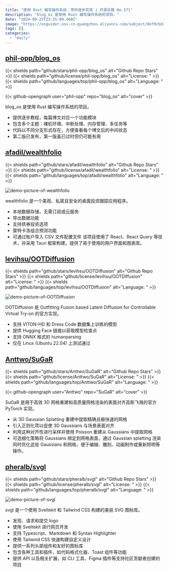 ```yaml
---
title: "使用 Rust 编写操作系统：带你逐步实现 | 开源日报 No.371"
description: "blog_os 是使用 Rust 编写操作系统的项目。"
date: "2024-09-25T23:35:09.460Z"
image: "https://osguider.oss-cn-guangzhou.aliyuncs.com/subject/8ef0cbd27066589de42754afa3fb189e.png"
tags: []
categories:
  - "daily"
---
```


## [phil-opp/blog_os](https://github.com/phil-opp/blog_os)

{{< shields path="github/stars/phil-opp/blog_os" alt="Github Repo Stars" >}} {{< shields path="github/license/phil-opp/blog_os" alt="License: " >}} {{< shields path="github/languages/top/phil-opp/blog_os" alt="Language: " >}}

{{< github-opengraph user="phil-opp" repo="blog_os" alt="cover" >}}

blog_os 是使用 Rust 编写操作系统的项目。

- 提供逐步教程，每篇博文对应一个功能模块
- 包含多个主题：裸机环境、中断处理、内存管理、多任务等
- 代码以不同分支形式存在，方便查看每个博文后的中间状态
- 第二版已发布，第一版虽已过时但仍可能有用
  
## [afadil/wealthfolio](https://github.com/afadil/wealthfolio)

{{< shields path="github/stars/afadil/wealthfolio" alt="Github Repo Stars" >}} {{< shields path="github/license/afadil/wealthfolio" alt="License: " >}} {{< shields path="github/languages/top/afadil/wealthfolio" alt="Language: " >}}

![demo-picture-of-wealthfolio](https://static.osguider.com/subject/github/afadil/wealthfolio/acc36ea39789ab28389dc531f191ac1c.png)

wealthfolio 是一个美观、私密且安全的桌面投资跟踪应用程序。

- 本地数据存储，无需订阅或云服务
- 导出数据功能
- 支持债券投资选项
- 蒙特卡洛组合预测功能
- 可通过账户导入 CSV 文件配置文件
该项目使用了 React、React Query 等技术，并采用 Tauri 框架构建，提供了易于使用的用户界面和图表库。
  
## [levihsu/OOTDiffusion](https://github.com/levihsu/OOTDiffusion)

{{< shields path="github/stars/levihsu/OOTDiffusion" alt="Github Repo Stars" >}} {{< shields path="github/license/levihsu/OOTDiffusion" alt="License: " >}} {{< shields path="github/languages/top/levihsu/OOTDiffusion" alt="Language: " >}}

![demo-picture-of-OOTDiffusion](https://static.osguider.com/subject/github/levihsu/OOTDiffusion/379248134c07abcc1629d825822484ce.png)

OOTDiffusion 是 Outfitting Fusion based Latent Diffusion for Controllable Virtual Try-on 的官方实现。

- 支持 VITON-HD 和 Dress Code 数据集上训练的模型
- 提供 Hugging Face 链接以获取模型检查点
- 支持 ONNX 格式的 humanparsing
- 仅在 Linux (Ubuntu 22.04) 上测试通过
  
## [Anttwo/SuGaR](https://github.com/Anttwo/SuGaR)

{{< shields path="github/stars/Anttwo/SuGaR" alt="Github Repo Stars" >}} {{< shields path="github/license/Anttwo/SuGaR" alt="License: " >}} {{< shields path="github/languages/top/Anttwo/SuGaR" alt="Language: " >}}

{{< github-opengraph user="Anttwo" repo="SuGaR" alt="cover" >}}

SuGaR 是用于高效 3D 网格重建和高质量网格渲染的表面对齐高斯飞溅的官方 PyTorch 实现。

- 从 3D Gaussian Splatting 重建中提取精确且极快速的网格
- 引入正则化项以促使 3D Gaussians 与场景表面对齐
- 利用这种对齐性进行采样并使用 Poisson 重建从 Gaussians 中提取网格
- 可选细化策略将 Gaussians 绑定到网格表面，通过 Gaussian splatting 渲染同时优化这些 Gaussians 和网格，便于编辑、雕刻、动画制作或重新照明等操作。
  
## [pheralb/svgl](https://github.com/pheralb/svgl)

{{< shields path="github/stars/pheralb/svgl" alt="Github Repo Stars" >}} {{< shields path="github/license/pheralb/svgl" alt="License: " >}} {{< shields path="github/languages/top/pheralb/svgl" alt="Language: " >}}

![demo-picture-of-svgl](https://static.osguider.com/subject/github/pheralb/svgl/668a8e10828f0749b2f8835a958dee6d.png)

svgl 是一个使用 Sveltekit 和 Tailwind CSS 构建的美丽 SVG 图标库。

- 发现、请求和提交 logo
- 使用 Sveltekit 进行网页开发
- 支持 Typescript、Markdown 和 Syntax Highlighter
- 使用 Tailwind CSS 快速构建自定义设计
- 提供一系列头部组件和友好的图标库
- 包含各种工具和插件，如代码格式化器、Toast 组件等功能
- 提供 API 以及相关扩展，如 CLI 工具、Figma 插件等支持社区贡献者创建的项目
  
